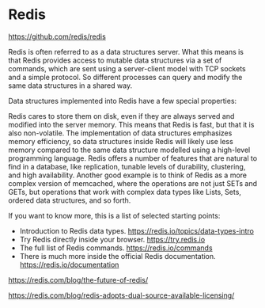# Redis


https://github.com/redis/redis


Redis is often referred to as a data structures server. What this means is that Redis provides access to mutable data structures via a set of commands, which are sent using a server-client model with TCP sockets and a simple protocol. So different processes can query and modify the same data structures in a shared way.

Data structures implemented into Redis have a few special properties:

Redis cares to store them on disk, even if they are always served and modified into the server memory. This means that Redis is fast, but that it is also non-volatile.
The implementation of data structures emphasizes memory efficiency, so data structures inside Redis will likely use less memory compared to the same data structure modelled using a high-level programming language.
Redis offers a number of features that are natural to find in a database, like replication, tunable levels of durability, clustering, and high availability.
Another good example is to think of Redis as a more complex version of memcached, where the operations are not just SETs and GETs, but operations that work with complex data types like Lists, Sets, ordered data structures, and so forth.

If you want to know more, this is a list of selected starting points:

- Introduction to Redis data types. https://redis.io/topics/data-types-intro
- Try Redis directly inside your browser. https://try.redis.io
- The full list of Redis commands. https://redis.io/commands
- There is much more inside the official Redis documentation. https://redis.io/documentation



https://redis.com/blog/the-future-of-redis/



https://redis.com/blog/redis-adopts-dual-source-available-licensing/


